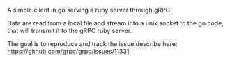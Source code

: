 A simple client in go serving a ruby server through gRPC.

Data are read from a local file and stream into a unix socket to the go code, that will transmit it to the gRPC ruby server.

The goal is to reproduce and track the issue describe here: https://github.com/grpc/grpc/issues/11331
